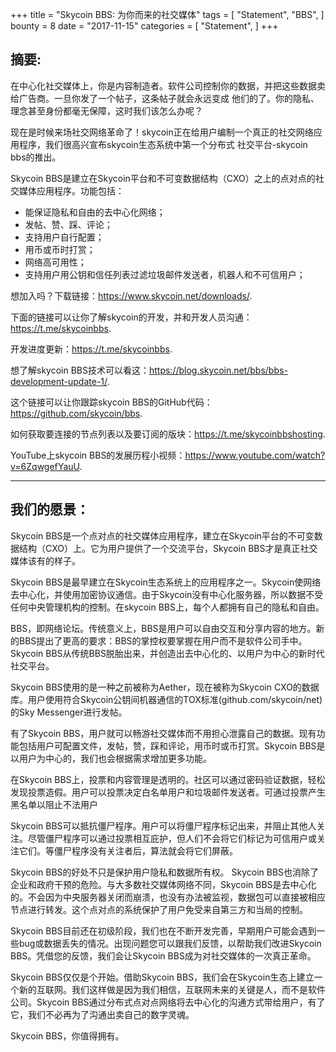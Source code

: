 +++
title = "Skycoin BBS: 为你而来的社交媒体"
tags = [
    "Statement",
    "BBS",
]
bounty = 8
date = "2017-11-15"
categories = [
    "Statement",
]
+++

## 摘要:

在中心化社交媒体上，你是内容制造者。软件公司控制你的数据，并把这些数据卖给广告商。一旦你发了一个帖子，这条帖子就会永远变成
他们的了。你的隐私、理念甚至身份都毫无保障，这时我们该怎么办呢？

现在是时候来场社交网络革命了！skycoin正在给用户编制一个真正的社交网络应用程序，我们很高兴宣布skycoin生态系统中第一个分布式
社交平台-skycoin bbs的推出。

Skycoin BBS是建立在Skycoin平台和不可变数据结构（CXO）之上的点对点的社交媒体应用程序。功能包括：

-	能保证隐私和自由的去中心化网络；
-	发帖、赞、踩、评论；
-	支持用户自行配置；
-	用币或币时打赏；
-	网络高可用性；
-	支持用户用公钥和信任列表过滤垃圾邮件发送者，机器人和不可信用户；

想加入吗？下载链接：https://www.skycoin.net/downloads/.

下面的链接可以让你了解skycoin的开发，并和开发人员沟通：https://t.me/skycoinbbs.

开发进度更新：https://t.me/skycoinbbs.

想了解skycoin BBS技术可以看这：https://blog.skycoin.net/bbs/bbs-development-update-1/.

这个链接可以让你跟踪skycoin BBS的GitHub代码：https://github.com/skycoin/bbs.

如何获取要连接的节点列表以及要订阅的版块：https://t.me/skycoinbbshosting.

YouTube上skycoin BBS的发展历程小视频：https://www.youtube.com/watch?v=6ZqwgefYauU.

---
## 我们的愿景：

Skycoin BBS是一个点对点的社交媒体应用程序，建立在Skycoin平台的不可变数据结构（CXO）上。它为用户提供了一个交流平台，Skycoin BBS才是真正社交媒体该有的样子。
    
Skycoin BBS是最早建立在Skycoin生态系统上的应用程序之一。Skycoin使网络去中心化，并使用加密协议通信。由于Skycoin没有中心化服务器，所以数据不受任何中央管理机构的控制。在skycoin BBS上，每个人都拥有自己的隐私和自由。
    
BBS，即网络论坛。传统意义上，BBS是用户可以自由交互和分享内容的地方。新的BBS提出了更高的要求：BBS的掌控权要掌握在用户而不是软件公司手中。Skycoin BBS从传统BBS脱胎出来，并创造出去中心化的、以用户为中心的新时代社交平台。
    
Skycoin BBS使用的是一种之前被称为Aether，现在被称为Skycoin CXO的数据库。用户使用符合Skycoin公钥间机器通信的TOX标准(github.com/skycoin/net) 的Sky Messenger进行发帖。
    
有了Skycoin BBS，用户就可以畅游社交媒体而不用担心泄露自己的数据。现有功能包括用户可配置文件，发帖，赞，踩和评论，用币时或币打赏。Skycoin BBS是以用户为中心的，我们也会根据需求增加更多功能。
    
在Skycoin BBS上，投票和内容管理是透明的。社区可以通过密码验证数据，轻松发现投票造假。用户可以投票决定白名单用户和垃圾邮件发送者。可通过投票产生黑名单以阻止不法用户
    
Skycoin BBS可以抵抗僵尸程序。用户可以将僵尸程序标记出来，并阻止其他人关注。尽管僵尸程序可以通过投票相互庇护，但人们不会将它们标记为可信用户或关注它们。等僵尸程序没有关注者后，算法就会将它们屏蔽。
    
Skycoin BBS的好处不只是保护用户隐私和数据所有权。 Skycoin BBS也消除了企业和政府干预的危险。与大多数社交媒体网络不同，Skycoin BBS是去中心化的。不会因为中央服务器关闭而崩溃，也没有办法被监视，数据包可以直接被相应节点进行转发。这个点对点的系统保护了用户免受来自第三方和当局的控制。
    
Skycoin BBS目前还在初级阶段，我们也在不断开发完善，早期用户可能会遇到一些bug或数据丢失的情况。出现问题您可以跟我们反馈，以帮助我们改进Skycoin BBS。凭借您的反馈，我们会让Skycoin BBS成为对社交媒体的一次真正革命。
    
Skycoin BBS仅仅是个开始。借助Skycoin BBS，我们会在Skycoin生态上建立一个新的互联网。我们这样做是因为我们相信，互联网未来的关键是人，而不是软件公司。Skycoin BBS通过分布式点对点网络将去中心化的沟通方式带给用户，有了它，我们不必再为了沟通出卖自己的数字灵魂。
    
Skycoin BBS，你值得拥有。






